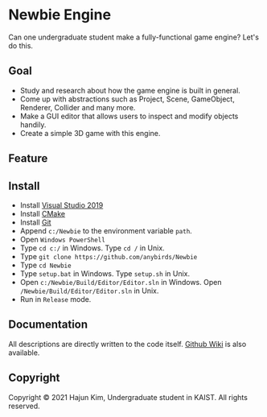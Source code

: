 # Newbie Engine
Can one undergraduate student make a fully-functional game engine? Let's do this.

## Goal
* Study and research about how the game engine is built in general.
* Come up with abstractions such as Project, Scene, GameObject, Renderer, Collider and many more.
* Make a GUI editor that allows users to inspect and modify objects handily.
* Create a simple 3D game with this engine. 

## Feature

## Install
* Install [Visual Studio 2019](https://visualstudio.microsoft.com/)
* Install [CMake](https://cmake.org/)
* Install [Git](https://git-scm.com/)
* Append `c:/Newbie` to the environment variable `path`.
* Open `Windows PowerShell`
* Type `cd c:/` in Windows. Type `cd /` in Unix.
* Type `git clone https://github.com/anybirds/Newbie`
* Type `cd Newbie`
* Type `setup.bat` in Windows. Type `setup.sh` in Unix.
* Open `c:/Newbie/Build/Editor/Editor.sln` in Windows. Open `/Newbie/Build/Editor/Editor.sln` in Unix.
* Run in `Release` mode.

## Documentation
All descriptions are directly written to the code itself. [Github Wiki](https://github.com/anybirds/Newbie/wiki) is also available.

## Copyright
Copyright © 2021 Hajun Kim, Undergraduate student in KAIST. All rights reserved. 
